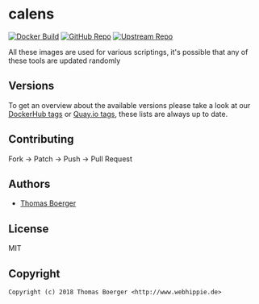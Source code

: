 # calens

[![Docker Build](https://github.com/toolhippie/calens/workflows/docker/badge.svg)](https://github.com/toolhippie/calens/actions?query=workflow%3Adocker) [![GitHub Repo](https://img.shields.io/badge/github-repo-yellowgreen)](https://github.com/toolhippie/calens) [![Upstream Repo](https://img.shields.io/badge/upstream-repo-yellow)](https://github.com/restic/calens)

All these images are used for various scriptings, it's possible that any of
these tools are updated randomly

## Versions

To get an overview about the available versions please take a look at our
[DockerHub tags][dockerhub] or [Quay.io tags][quayio], these lists are always up
to date.

## Contributing

Fork -> Patch -> Push -> Pull Request

## Authors

*  [Thomas Boerger](https://github.com/tboerger)

## License

MIT

## Copyright

```console
Copyright (c) 2018 Thomas Boerger <http://www.webhippie.de>
```

[dockerhub]: https://hub.docker.com/r/toolhippie/calens/tags/
[quayio]: https://quay.io/repository/toolhippie/calens?tab=tags
